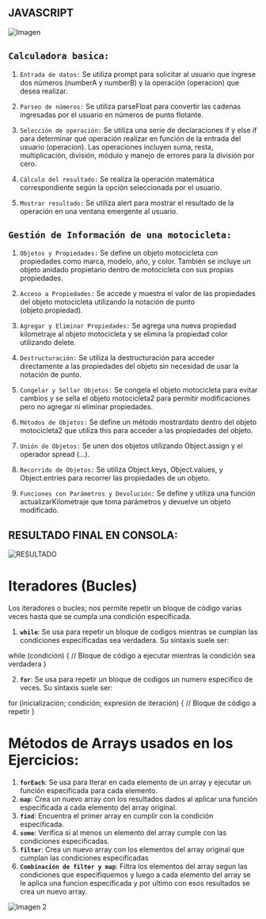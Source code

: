 ## JAVASCRIPT

![Imagen](https://encrypted-tbn0.gstatic.com/images?q=tbn:ANd9GcQYmpKizkiZ4vR50ndoXJZnBi2l2O7yj2NGw-YdjX2Jfg&s)

## `Calculadora basica:` 

1. `Entrada de datos:` Se utiliza prompt para solicitar al usuario que ingrese dos números (numberA y numberB) y la operación (operacion) que desea realizar.

2. `Parseo de números:` Se utiliza parseFloat para convertir las cadenas ingresadas por el usuario en números de punto flotante.

3. `Selección de operación:` Se utiliza una serie de declaraciones if y else if para determinar qué operación realizar en función de la entrada del usuario (operacion). Las operaciones incluyen suma, resta, multiplicación, división, módulo y manejo de errores para la división por cero.

4. `Cálculo del resultado:` Se realiza la operación matemática correspondiente según la opción seleccionada por el usuario.

5. `Mostrar resultado:` Se utiliza alert para mostrar el resultado de la operación en una ventana emergente al usuario.


## `Gestión de Información de una motocicleta:` 

1. `Objetos y Propiedades:` Se define un objeto motocicleta con propiedades como marca, modelo, año, y color. También se incluye un objeto anidado propietario dentro de motocicleta con sus propias propiedades.

2. `Acceso a Propiedades:` Se accede y muestra el valor de las propiedades del objeto motocicleta utilizando la notación de punto (objeto.propiedad).

3. `Agregar y Eliminar Propiedades:` Se agrega una nueva propiedad kilometraje al objeto motocicleta y se elimina la propiedad color utilizando delete.

4. `Destructuración:` Se utiliza la destructuración para acceder directamente a las propiedades del objeto sin necesidad de usar la notación de punto.

5. `Congelar y Sellar Objetos:` Se congela el objeto motocicleta para evitar cambios y se sella el objeto motocicleta2 para permitir modificaciones pero no agregar ni eliminar propiedades.

6. `Métodos de Objetos:` Se define un método mostrardato dentro del objeto motocicleta2 que utiliza this para acceder a las propiedades del objeto.

7. `Unión de Objetos:` Se unen dos objetos utilizando Object.assign y el operador spread (...).

8. `Recorrido de Objetos:` Se utiliza Object.keys, Object.values, y Object.entries para recorrer las propiedades de un objeto.

9. `Funciones con Parámetros y Devolución:` Se define y utiliza una función actualizarKilometraje que toma parámetros y devuelve un objeto modificado.




## RESULTADO FINAL EN CONSOLA:

![RESULTADO](https://i.ibb.co/chqm1yh/tutoria-javascript.gif)



# Iteradores (Bucles) 

Los iteradores o bucles; nos permite repetir un bloque de código varias veces hasta que se cumpla una condición específicada. 


1. **`while`**: Se usa para repetir un bloque de codigos mientras se cumplan las condiciones especificadas sea verdadera. Su sintaxis suele ser: 

while (condición) {
    // Bloque de código a ejecutar mientras la condición sea verdadera
}


2. **`for`**: Se usa para repetir un bloque de codigos un numero especifico de veces. Su sintaxis suele ser: 

for (inicialización; condición; expresión de iteración) {
    // Bloque de código a repetir
}

# Métodos de Arrays usados en los Ejercicios:

1. **`forEach`**: Se usa para Iterar en cada elemento de un array y ejecutar un función especificada para cada elemento. 
2. **`map`**: Crea un nuevo array con los resultados dados al aplicar una función especificada a cada elemento del array original.
3. **`find`**: Encuentra el primer array en cumplir con la condición especificada.
4. **`some`**: Verifica si al menos un elemento del array cumple con las condiciones especificadas.
5. **`filter`**: Crea un nuevo array con los elementos del array original que cumplan las condiciones especificadas
6. **`Combinación de filter y map`**: Filtra los elementos del array segun las condiciones que especifiquemos y luego a cada elemento del array se le aplica una funcion especificada y por ultimo con esos resultados se crea un nuevo array. 


![Imagen 2](https://i.ibb.co/b2VzHVH/Iteradores-y-metodo-array-2.png)